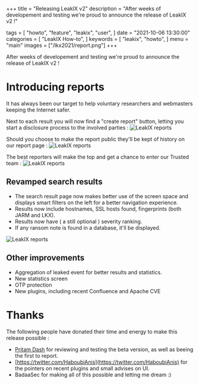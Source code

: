 +++
title = "Releasing LeakIX v2"
description = "After weeks of developement and testing we're proud to announce the release of LeakIX v2 !"

tags = [
"howto",
"feature",
"leakix",
"user",
]
date = "2021-10-06 13:30:00"
categories = [
"LeakIX How-to",
]
keywords = [
"leakix",
"howto",
]
menu = "main"
images = ["/lkx2021/report.png"]
+++

After weeks of developement and testing we're proud to announce the release of LeakIX v2 !

<!--more-->

# Introducing reports

It has always been our target to help voluntary researchers and webmasters keeping the Internet safer.

Next to each result you will now find a "create report" button, letting you start a disclosure process to the involved 
parties :
![LeakIX reports](/lkx2021/search.png)

Should you choose to make the report public they'll be kept of history on our report page :
![LeakIX reports](/lkx2021/report.png)

The best reporters will make the top and get a chance to enter our Trusted team :
![LeakIX reports](/lkx2021/top.png)

## Revamped search results

- The search result page now makes better use of the screen space and displays smart filters on the left for a
better navigation experience.
- Results now include hostnames, SSL hosts found, fingerprints (both JARM and LKX).
- Results now have ( a still optional ) severity ranking.
- If any ransom note is found in a database, it'll be displayed.

![LeakIX reports](/lkx2021/filters.png)

## Other improvements 

- Aggregation of leaked event for better results and statistics.
- New statistics screen
- OTP protection
- New plugins, including recent Confluence and Apache CVE


# Thanks

The following people have donated their time and energy to make this release possible :

- [Pritam Dash](https://techism101.com/) for reviewing and testing the beta version, as well as beeing the first to report.
- [https://twitter.com/HaboubiAnis](https://twitter.com/HaboubiAnis) for the pointers on recent plugins and small advises on UI.
- BadaaSec for making all of this possible and letting me dream :)

[leakix]: <https://leakix.net/>
